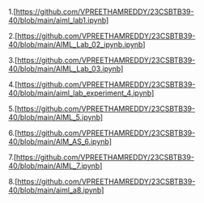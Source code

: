 1.[https://github.com/VPREETHAMREDDY/23CSBTB39-40/blob/main/aiml_lab1.ipynb]

2.[https://github.com/VPREETHAMREDDY/23CSBTB39-40/blob/main/AIML_Lab_02_ipynb.ipynb]

3.[https://github.com/VPREETHAMREDDY/23CSBTB39-40/blob/main/AIML_Lab_03.ipynb]

4.[https://github.com/VPREETHAMREDDY/23CSBTB39-40/blob/main/aiml_lab_experiment_4.ipynb]

5.[https://github.com/VPREETHAMREDDY/23CSBTB39-40/blob/main/AIML_5.ipynb]

6.[https://github.com/VPREETHAMREDDY/23CSBTB39-40/blob/main/AIM_AS_6.ipynb]

7.[https://github.com/VPREETHAMREDDY/23CSBTB39-40/blob/main/AIML_7.ipynb]

8.[https://github.com/VPREETHAMREDDY/23CSBTB39-40/blob/main/aiml_a8.ipynb]
